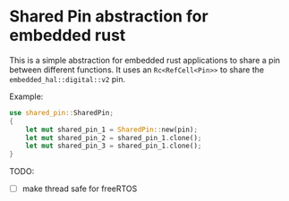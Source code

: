 # Shared Pin abstraction for embedded rust

This is a simple abstraction for embedded rust applications to share a pin between different functions.
It uses an `Rc<RefCell<Pin>>` to share the `embedded_hal::digital::v2` pin.  

  
Example:
```rust
use shared_pin::SharedPin;
{
    let mut shared_pin_1 = SharedPin::new(pin);
    let mut shared_pin_2 = shared_pin_1.clone();
    let mut shared_pin_3 = shared_pin_1.clone();
}
```

TODO:
- [ ] make thread safe for freeRTOS

